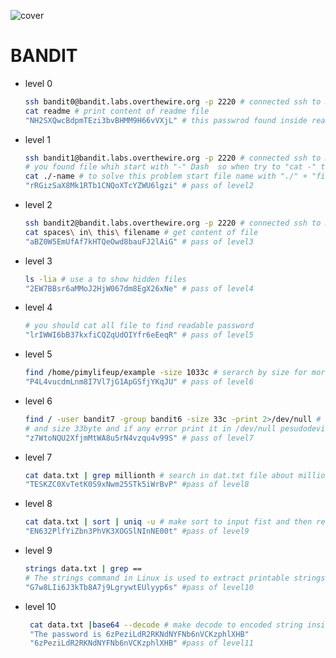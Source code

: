 ![cover](https://github.com/youssefshibl/overthewire_bandit_linux/assets/63800183/79bd2697-cb76-4ad7-8bae-03cc1205b570)

# BANDIT

+ level 0

   ``````bash
   ssh bandit0@bandit.labs.overthewire.org -p 2220 # connected ssh to machine with thsi user by password "bandit0"
   cat readme # print content of readme file 
   "NH2SXQwcBdpmTEzi3bvBHMM9H66vVXjL" # this passwrod found inside readme file pass of level1 
   ``````

+ level 1

  ``````bash
  ssh bandit1@bandit.labs.overthewire.org -p 2220 # connected ssh to machine with thsi user by password "bandit1"
  # you found file whih start with "-" Dash  so when try to "cat -" the command think that this "-" is option not file
  cat ./-name # to solve this problem start file name with "./" + "filename"
  "rRGizSaX8Mk1RTb1CNQoXTcYZWU6lgzi" # pass of level2
  ``````

+ level 2

  ``````bash
  ssh bandit2@bandit.labs.overthewire.org -p 2220 # connected ssh to machine with thsi user by password "bandit2"
  cat spaces\ in\ this\ filename # get content of file 
  "aBZ0W5EmUfAf7kHTQeOwd8bauFJ2lAiG" # pass of level3
  ``````

+ level 3

  `````bash
  ls -lia # use a to show hidden files
  "2EW7BBsr6aMMoJ2HjW067dm8EgX26xNe" # pass of level4
  `````

+ level 4

  ``````bash
  # you should cat all file to find readable password
  "lrIWWI6bB37kxfiCQZqUdOIYfr6eEeqR" # pass of level5
  ``````

+ level 5

  ``````bash
  find /home/pimylifeup/example -size 1033c # serarch by size for more "https://pimylifeup.com/find-command/#findbysize"
  "P4L4vucdmLnm8I7Vl7jG1ApGSfjYKqJU" # pass of level6
  ``````

+ level 6

  ``````bash
  find / -user bandit7 -group bandit6 -size 33c -print 2>/dev/null # get all file which has user bandit7 and group bandit6
  # and size 33byte and if any error print it in /dev/null pesudodevice
  "z7WtoNQU2XfjmMtWA8u5rN4vzqu4v99S" # pass of level7
  ``````

+ level 7

  ``````bash
  cat data.txt | grep millionth # search in dat.txt file about millionth word
  "TESKZC0XvTetK0S9xNwm25STk5iWrBvP" #pass of level8
  ``````

+ level 8

  ```bash
  cat data.txt | sort | uniq -u # make sort to input fist and then redirect to get uniq line
  "EN632PlfYiZbn3PhVK3XOGSlNInNE00t" #pass of level9
  ```

+ level 9

  ````bash
  strings data.txt | grep == 
  # The strings command in Linux is used to extract printable strings from a binary file
  "G7w8LIi6J3kTb8A7j9LgrywtEUlyyp6s" #pass of level10
  ````

+ level 10

  ````bash
   cat data.txt |base64 --decode # make decode to encoded string inside data.txt
   "The password is 6zPeziLdR2RKNdNYFNb6nVCKzphlXHB"
   "6zPeziLdR2RKNdNYFNb6nVCKzphlXHB" #pass of level11
  ````

  






